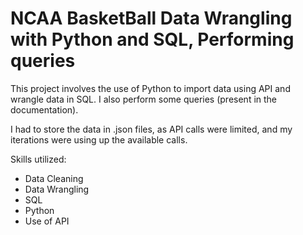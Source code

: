 # NCAA BasketBall Data Wrangling with Python and SQL, Performing queries
This project involves the use of Python to import data using API and wrangle data in SQL. I also perform some queries (present in the documentation).

I had to store the data in .json files, as API calls were limited, and my iterations were using up the available calls.

Skills utilized:
*  Data Cleaning
*  Data Wrangling
*  SQL
*  Python
*  Use of API 
